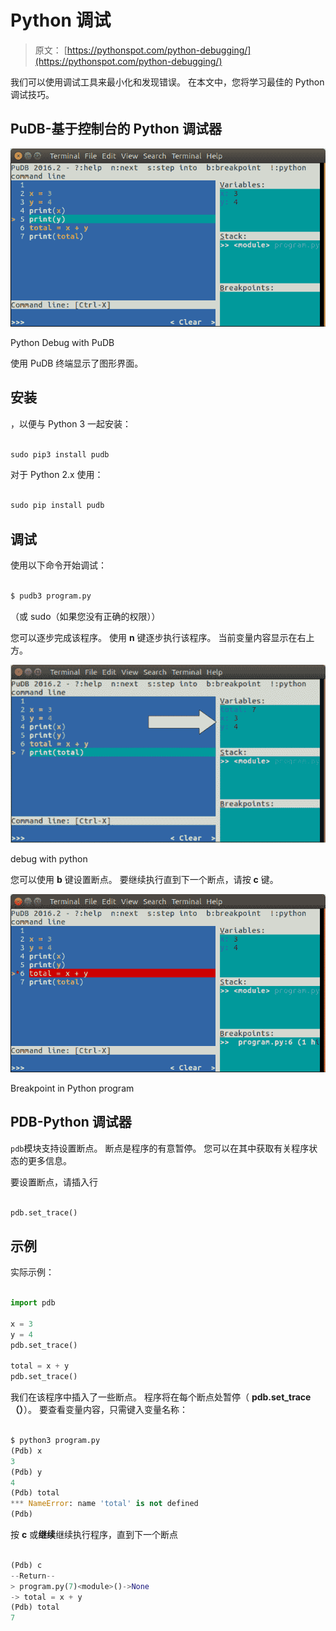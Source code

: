 # Python 调试

> 原文： [https://pythonspot.com/python-debugging/](https://pythonspot.com/python-debugging/)

我们可以使用调试工具来最小化和发现错误。 在本文中，您将学习最佳的 Python 调试技巧。

## PuDB-基于控制台的 Python 调试器

![python-debugging-pudb](img/be30d3c5aa2158a9864d173116eb6291.jpg)

Python Debug with PuDB

使用 PuDB 终端显示了图形界面。

## 安装

，以便与 Python 3 一起安装：

```py

sudo pip3 install pudb

```

对于 Python 2.x 使用：

```py

sudo pip install pudb

```

## 调试

使用以下命令开始调试：

```py

$ pudb3 program.py 

```

（或 sudo（如果您没有正确的权限））

您可以逐步完成该程序。 使用 **n** 键逐步执行该程序。 当前变量内容显示在右上方。

![pudb-debug](img/224bd2a6a881437fdda6c2509430673e.jpg)

debug with python

您可以使用 **b** 键设置断点。 要继续执行直到下一个断点，请按 **c** 键。

![python-breakpoint](img/b4dc9a1dbd2f3dbfa9b8223a63b62c12.jpg)

Breakpoint in Python program

## PDB-Python 调试器

`pdb`模块支持设置断点。 断点是程序的有意暂停。 您可以在其中获取有关程序状态的更多信息。

要设置断点，请插入行

```py

pdb.set_trace()

```

## 示例

实际示例：

```py

import pdb

x = 3
y = 4
pdb.set_trace()

total = x + y
pdb.set_trace()

```

我们在该程序中插入了一些断点。 程序将在每个断点处暂停（ **pdb.set_trace（）**）。 要查看变量内容，只需键入变量名称：

```py

$ python3 program.py
(Pdb) x
3
(Pdb) y
4
(Pdb) total
*** NameError: name 'total' is not defined
(Pdb) 

```

按 **c** 或**继续**继续执行程序，直到下一个断点

```py

(Pdb) c
--Return--
> program.py(7)<module>()->None
-> total = x + y
(Pdb) total
7

```
